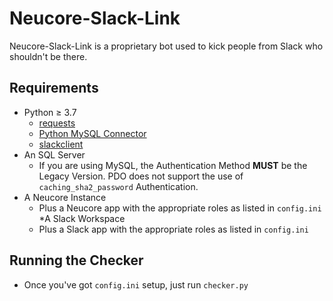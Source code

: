 # Neucore-Slack-Link
Neucore-Slack-Link is a proprietary bot used to kick people from Slack who shouldn't be there.

## Requirements
* Python ≥ 3.7
  * [requests](https://pypi.org/project/requests/)
  * [Python MySQL Connector](https://dev.mysql.com/downloads/connector/python/)
  * [slackclient](https://github.com/slackapi/python-slackclient)
* An SQL Server
  * If you are using MySQL, the Authentication Method **MUST** be the Legacy Version. PDO does not support the use of `caching_sha2_password` Authentication. 
* A Neucore Instance
  * Plus a Neucore app with the appropriate roles as listed in `config.ini`
*A Slack Workspace
  * Plus a Slack app with the appropriate roles as listed in `config.ini`
  
## Running the Checker
* Once you've got `config.ini` setup, just run `checker.py`